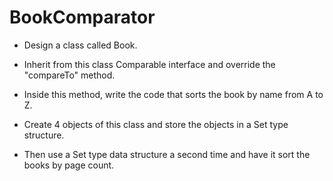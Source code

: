 # BookComparator

- Design a class called Book.

- Inherit from this class Comparable interface and override the "compareTo" method.

- Inside this method, write the code that sorts the book by name from A to Z.

- Create 4 objects of this class and store the objects in a Set type structure.

- Then use a Set type data structure a second time and have it sort the books by page count.
